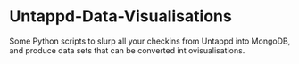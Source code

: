 # Untappd-Data-Visualisations
Some Python scripts to slurp all your checkins from Untappd into MongoDB, and produce data sets that can be converted int ovisualisations.
